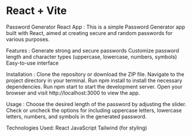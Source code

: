 # React + Vite

Password Generator React App :
This is a simple Password Generator app built with React, aimed at creating secure and random passwords for various purposes.

Features :
Generate strong and secure passwords
Customize password length and character types (uppercase, lowercase, numbers, symbols)
Easy-to-use interface



Installation :
Clone the repository or download the ZIP file.
Navigate to the project directory in your terminal.
Run npm install to install the necessary dependencies.
Run npm start to start the development server.
Open your browser and visit http://localhost:3000 to view the app.


Usage :
Choose the desired length of the password by adjusting the slider.
Check or uncheck the options for including uppercase letters, lowercase letters, numbers, and symbols in the generated password.



Technologies Used:
React
JavaScript
Tailwind (for styling)

